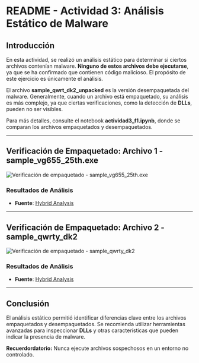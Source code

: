 # **README - Actividad 3: Análisis Estático de Malware**

## **Introducción**
En esta actividad, se realizó un análisis estático para determinar si ciertos archivos contenían malware. **Ninguno de estos archivos debe ejecutarse**, ya que se ha confirmado que contienen código malicioso. El propósito de este ejercicio es únicamente el análisis.

El archivo **sample_qwrt_dk2_unpacked** es la versión desempaquetada del malware. Generalmente, cuando un archivo está empaquetado, su análisis es más complejo, ya que ciertas verificaciones, como la detección de **DLLs**, pueden no ser visibles.

Para más detalles, consulte el notebook **actividad3_f1.ipynb**, donde se comparan los archivos empaquetados y desempaquetados.

---

## **Verificación de Empaquetado: Archivo 1 - sample_vg655_25th.exe**

![Verificación de empaquetado - sample_vg655_25th.exe](https://github.com/user-attachments/assets/cf35f08c-6260-41b3-a978-5b575505ca5c)

### **Resultados de Análisis**
- **Fuente**: [Hybrid Analysis](https://www.hybrid-analysis.com/sample/ed01ebfbc9eb5bbea545af4d01bf5f1071661840480439c6e5babe8e080e41aa)

---

## **Verificación de Empaquetado: Archivo 2 - sample_qwrty_dk2**

![Verificación de empaquetado - sample_qwrty_dk2](https://github.com/user-attachments/assets/e6842043-37d6-4cbb-95c3-43bd0e44efa6)

### **Resultados de Análisis**
- **Fuente**: [Hybrid Analysis](https://www.hybrid-analysis.com/sample/7f33cae97917def9538de58d09a713d81ed92ca7ecc5e79a774e3e032e668d23)

---

## **Conclusión**
El análisis estático permitió identificar diferencias clave entre los archivos empaquetados y desempaquetados. Se recomienda utilizar herramientas avanzadas para inspeccionar **DLLs** y otras características que pueden indicar la presencia de malware.

**Recuerdordatorio:** Nunca ejecute archivos sospechosos en un entorno no controlado.

